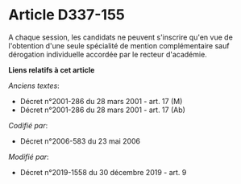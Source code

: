 # Article D337-155

A chaque session, les candidats ne peuvent s'inscrire qu'en vue de l'obtention d'une seule spécialité de mention
complémentaire sauf dérogation individuelle accordée par le recteur d'académie.

**Liens relatifs à cet article**

_Anciens textes_:

  - Décret n°2001-286 du 28 mars 2001 - art. 17 (M)
  - Décret n°2001-286 du 28 mars 2001 - art. 17 (Ab)

_Codifié par_:

  - Décret n°2006-583 du 23 mai 2006

_Modifié par_:

  - Décret n°2019-1558 du 30 décembre 2019 - art. 9
